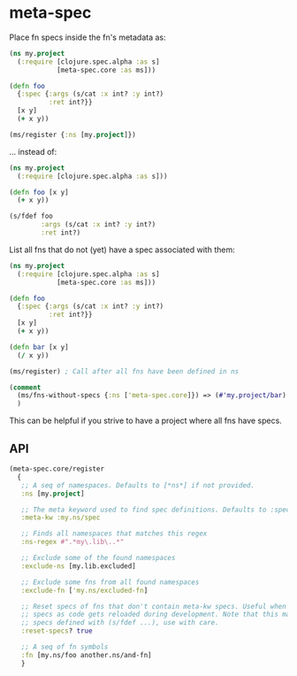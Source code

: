 # meta-spec

Place fn specs inside the fn's metadata as:

```clj
(ns my.project
  (:require [clojure.spec.alpha :as s]
            [meta-spec.core :as ms]))

(defn foo
  {:spec {:args (s/cat :x int? :y int?)
          :ret int?}}
  [x y]
  (+ x y))

(ms/register {:ns [my.project]})
```

... instead of:

```clj
(ns my.project
  (:require [clojure.spec.alpha :as s]))

(defn foo [x y]
  (+ x y))

(s/fdef foo
        :args (s/cat :x int? :y int?)
        :ret int?)
```

List all fns that do not (yet) have a spec associated with them:

```clj
(ns my.project
  (:require [clojure.spec.alpha :as s]
            [meta-spec.core :as ms]))

(defn foo
  {:spec {:args (s/cat :x int? :y int?)
          :ret int?}}
  [x y]
  (+ x y))

(defn bar [x y]
  (/ x y))

(ms/register) ; Call after all fns have been defined in ns

(comment
  (ms/fns-without-specs {:ns ['meta-spec.core]}) => (#'my.project/bar)
  )
```

This can be helpful if you strive to have a project where all fns have specs.

## API

```clj
(meta-spec.core/register
  {
   ;; A seq of namespaces. Defaults to [*ns*] if not provided.
   :ns [my.project]

   ;; The meta keyword used to find spec definitions. Defaults to :spec if not provided.
   :meta-kw :my.ns/spec

   ;; Finds all namespaces that matches this regex
   :ns-regex #".*my\.lib\..*"

   ;; Exclude some of the found namespaces
   :exclude-ns [my.lib.excluded]

   ;; Exclude some fns from all found namespaces
   :exclude-fn ['my.ns/excluded-fn]

   ;; Reset specs of fns that don't contain meta-kw specs. Useful when removing
   ;; specs as code gets reloaded during development. Note that this may remove
   ;; specs defined with (s/fdef ...), use with care.
   :reset-specs? true

   ;; A seq of fn symbols
   :fn [my.ns/foo another.ns/and-fn]
   }
```
